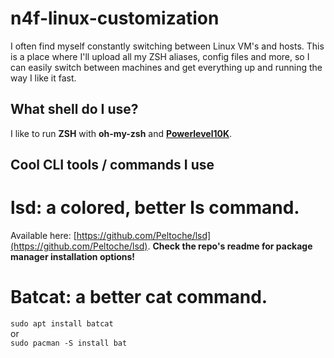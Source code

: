 # n4f-linux-customization
I often find myself constantly switching between Linux VM's and hosts. This is a place where I'll upload all my ZSH aliases, config files and more, so I can easily switch between machines and get everything up and running the way I like it fast.

## What shell do I use?
I like to run **ZSH** with **oh-my-zsh** and [**Powerlevel10K**](https://github.com/romkatv/powerlevel10k). 

## Cool CLI tools / commands I use
# lsd: a colored, better ls command.
Available here: [https://github.com/Peltoche/lsd](https://github.com/Peltoche/lsd). **Check the repo's readme for package manager installation options!**

# Batcat: a better cat command.
``` sudo apt install batcat ```<br>
or <br>
```sudo pacman -S install bat```

